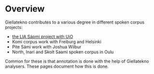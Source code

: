 # Overview

Giellatekno contributes to a various degree in different spoken corpus projects:

- [the LIA Sápmi project with UiO](LIA.md)
- Komi corpus work with Freiburg and Helsinki
- Pite Sámi work with Joshua Wilbur
- North, Inari and Skolt Saami spoken corpus in Oulu

Common for these is that annotation is done with the help of
Giellatekno analysers. These pages document how this is done.
